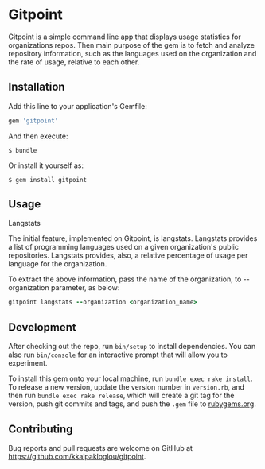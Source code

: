 # Gitpoint

Gitpoint is a simple command line app that displays usage statistics for organizations repos. Then main purpose of the gem is to fetch and analyze repository information, such as the languages used on the organization and the rate of usage, relative to each other.

## Installation

Add this line to your application's Gemfile:

```ruby
gem 'gitpoint'
```

And then execute:

    $ bundle

Or install it yourself as:

    $ gem install gitpoint

## Usage

Langstats

The initial feature, implemented on Gitpoint, is langstats. Langstats provides a list of programming languages used on a given organization's public repositories. Langstats provides, also, a relative percentage of usage per language for the organization. 

To extract the above information, pass the name of the organization, to --organization parameter, as below:

```ruby
gitpoint langstats --organization <organization_name>
```


## Development

After checking out the repo, run `bin/setup` to install dependencies. You can also run `bin/console` for an interactive prompt that will allow you to experiment.

To install this gem onto your local machine, run `bundle exec rake install`. To release a new version, update the version number in `version.rb`, and then run `bundle exec rake release`, which will create a git tag for the version, push git commits and tags, and push the `.gem` file to [rubygems.org](https://rubygems.org).

## Contributing

Bug reports and pull requests are welcome on GitHub at https://github.com/kkalpakloglou/gitpoint.
